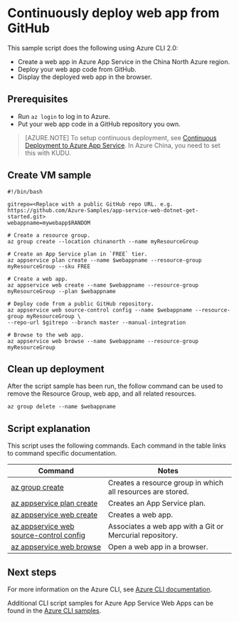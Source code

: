 <properties
    pageTitle="Azure CLI Script Sample - Continuously deploy web app from GitHub | Azure"
    description="Azure CLI Script Sample - Continuously deploy web app from GitHub"
    services="app-service\web"
    documentationcenter=""
    author="cephalin"
    manager="erikre"
    editor=""
    tags="azure-service-management" />
<tags
    ms.assetid=""
    ms.service="app-service-web"
    ms.workload="web"
    ms.devlang="na"
    ms.topic="article"
    ms.date="02/01/2017"
    wacn.date=""
    ms.author="cephalin" />

# Continuously deploy web app from GitHub

This sample script does the following using Azure CLI 2.0: 

* Create a web app in Azure App Service in the China North Azure region. 
* Deploy your web app code from GitHub.
* Display the deployed web app in the browser.

## Prerequisites

* Run `az login` to log in to Azure.
* Put your web app code in a GitHub repository you own.

> [AZURE.NOTE]
> To setup continuous deployment, see [Continuous Deployment to Azure App Service](/documentation/articles/app-service-continuous-deployment/). In Azure China, you need to set this with KUDU.
>
>

## Create VM sample

    #!/bin/bash

    gitrepo=<Replace with a public GitHub repo URL. e.g. https://github.com/Azure-Samples/app-service-web-dotnet-get-started.git>
    webappname=mywebapp$RANDOM

    # Create a resource group.
    az group create --location chinanorth --name myResourceGroup

    # Create an App Service plan in `FREE` tier.
    az appservice plan create --name $webappname --resource-group myResourceGroup --sku FREE

    # Create a web app.
    az appservice web create --name $webappname --resource-group myResourceGroup --plan $webappname

    # Deploy code from a public GitHub repository. 
    az appservice web source-control config --name $webappname --resource-group myResourceGroup \
    --repo-url $gitrepo --branch master --manual-integration

    # Browse to the web app.
    az appservice web browse --name $webappname --resource-group myResourceGroup


## Clean up deployment 

After the script sample has been run, the follow command can be used to remove the Resource Group, web app, and all related resources.

    az group delete --name $webappname

## Script explanation

This script uses the following commands. Each command in the table links to command specific documentation.

| Command | Notes |
|---|---|
| [az group create](https://docs.microsoft.com/cli/azure/group#create) | Creates a resource group in which all resources are stored. |
| [az appservice plan create](https://docs.microsoft.com/cli/azure/appservice/plan#create) | Creates an App Service plan. |
| [az appservice web create](https://docs.microsoft.com/cli/azure/appservice/web#delete) | Creates a web app. |
| [az appservice web source-control config](https://docs.microsoft.com/cli/azure/appservice/web/source-control#config) | Associates a web app with a Git or Mercurial repository. |
| [az appservice web browse](https://docs.microsoft.com/cli/azure/appservice/web#browse) | Open a web app in a browser. |

## Next steps

For more information on the Azure CLI, see [Azure CLI documentation](https://docs.microsoft.com/cli/azure/overview).

Additional CLI script samples for Azure App Service Web Apps can be found in the [Azure CLI samples]().